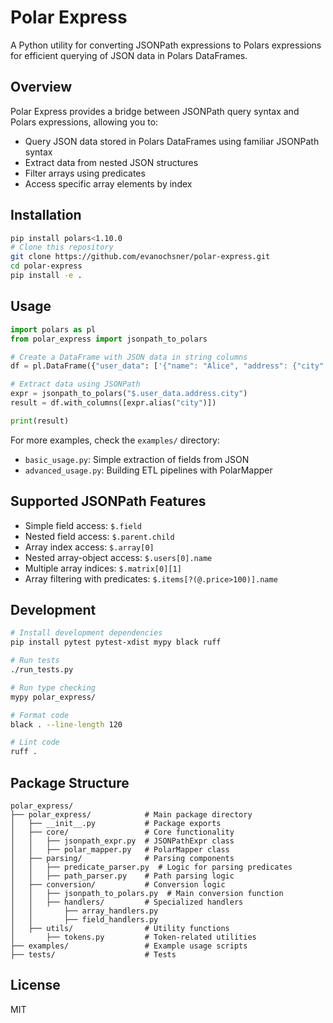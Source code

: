 # Polar Express

A Python utility for converting JSONPath expressions to Polars expressions for efficient querying of JSON data in Polars DataFrames.

## Overview

Polar Express provides a bridge between JSONPath query syntax and Polars expressions, allowing you to:
- Query JSON data stored in Polars DataFrames using familiar JSONPath syntax
- Extract data from nested JSON structures
- Filter arrays using predicates
- Access specific array elements by index

## Installation

```bash
pip install polars<1.10.0
# Clone this repository
git clone https://github.com/evanochsner/polar-express.git
cd polar-express
pip install -e .
```

## Usage

```python
import polars as pl
from polar_express import jsonpath_to_polars

# Create a DataFrame with JSON data in string columns
df = pl.DataFrame({"user_data": ['{"name": "Alice", "address": {"city": "New York"}}']})

# Extract data using JSONPath
expr = jsonpath_to_polars("$.user_data.address.city")
result = df.with_columns([expr.alias("city")])

print(result)
```

For more examples, check the `examples/` directory:
- `basic_usage.py`: Simple extraction of fields from JSON
- `advanced_usage.py`: Building ETL pipelines with PolarMapper

## Supported JSONPath Features

- Simple field access: `$.field`
- Nested field access: `$.parent.child`
- Array index access: `$.array[0]`
- Nested array-object access: `$.users[0].name`
- Multiple array indices: `$.matrix[0][1]`
- Array filtering with predicates: `$.items[?(@.price>100)].name`

## Development

```bash
# Install development dependencies
pip install pytest pytest-xdist mypy black ruff

# Run tests
./run_tests.py

# Run type checking
mypy polar_express/

# Format code
black . --line-length 120

# Lint code
ruff .
```

## Package Structure

```
polar_express/
├── polar_express/            # Main package directory
│   ├── __init__.py           # Package exports
│   ├── core/                 # Core functionality
│   │   ├── jsonpath_expr.py  # JSONPathExpr class
│   │   ├── polar_mapper.py   # PolarMapper class 
│   ├── parsing/              # Parsing components
│   │   ├── predicate_parser.py  # Logic for parsing predicates
│   │   ├── path_parser.py    # Path parsing logic
│   ├── conversion/           # Conversion logic
│   │   ├── jsonpath_to_polars.py  # Main conversion function
│   │   ├── handlers/         # Specialized handlers
│   │       ├── array_handlers.py
│   │       ├── field_handlers.py
│   ├── utils/                # Utility functions
│       ├── tokens.py         # Token-related utilities
├── examples/                 # Example usage scripts
├── tests/                    # Tests
```

## License

MIT